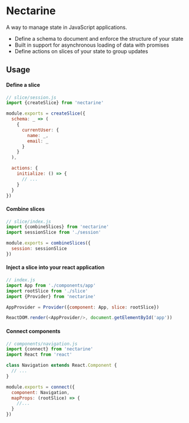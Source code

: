 # Nectarine

A way to manage state in JavaScript applications.

* Define a schema to document and enforce the structure of your state
* Built in support for asynchronous loading of data with promises
* Define actions on slices of your state to group updates

## Usage

#### Define a slice
```javascript
// slice/session.js
import {createSlice} from 'nectarine'

module.exports = createSlice({
  schema: _ => (
    {
      currentUser: {
        name: _,
        email: _
      }
    }
  ),

  actions: {
    initialize: () => {
      // ...
    }
  }
})
```

#### Combine slices
```javascript
// slice/index.js
import {combineSlices} from 'nectarine'
import sessionSlice from './session'

module.exports = combineSlices({
  session: sessionSlice
})
```

#### Inject a slice into your react application
```javascript
// index.js
import App from './components/app'
import rootSlice from './slice'
import {Provider} from 'nectarine'

AppProvider = Provider({component: App, slice: rootSlice})

ReactDOM.render(<AppProvider/>, document.getElementById('app'))
```


#### Connect components
```javascript
// components/navigation.js
import {connect} from 'nectarine'
import React from 'react'

class Navigation extends React.Component {
  // ...
}

module.exports = connect({
  component: Navigation,
  mapProps: (rootSlice) => {
    //...
  }
})
```
